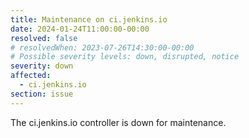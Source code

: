 ```yaml
---
title: Maintenance on ci.jenkins.io
date: 2024-01-24T11:00:00-00:00
resolved: false
# resolvedWhen: 2023-07-26T14:30:00-00:00
# Possible severity levels: down, disrupted, notice
severity: down
affected:
  - ci.jenkins.io
section: issue
---
```


<!-- [Final Message]
The ci.jenkins.io controller is running with updated plugins and core version.

[Initial message]
-->
The ci.jenkins.io controller is down for maintenance.
